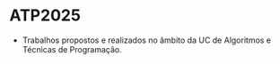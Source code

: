 # ATP2025
* Trabalhos propostos e realizados no âmbito da UC de Algoritmos e Técnicas de Programação.
